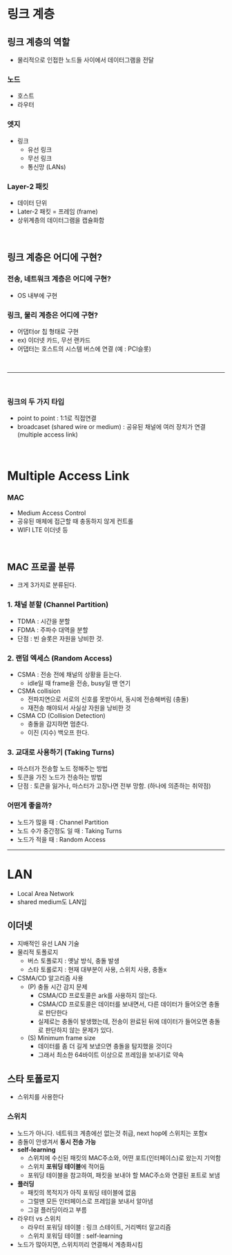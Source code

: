 # 링크 계층
## 링크 계층의 역할
- 물리적으로 인접한 노드들 사이에서 데이터그램을 전달 
### 노드
- 호스트
- 라우터
### 엣지
- 링크
  - 유선 링크
  - 무선 링크
  - 통신망 (LANs)
### Layer-2 패킷
- 데이터 단위
- Later-2 패킷 = 프레임 (frame)
- 상위계층의 데이터그램을 캡슐화함

<br>

## 링크 계층은 어디에 구현?
### 전송, 네트워크 계층은 어디에 구현?
- OS 내부에 구현
### 링크, 물리 계층은 어디에 구현?
- 어댑터or 칩 형태로 구현
- ex) 이더넷 카드, 무선 랜카드
- 어댑터는 호스트의 시스템 버스에 연결 (예 : PCI슬롯)

<br>

---

<br>

### 링크의 두 가지 타입
- point to point : 1:1로 직접연결
- broadcaset (shared wire or medium) : 공유된 채널에 여러 장치가 연결 (multiple access link)
 
<br>

# Multiple Access Link
### MAC
- Medium Access Control
- 공유된 매체에 접근할 때 충동하지 않게 컨트롤
- WIFI LTE 이더넷 등

<br>

## MAC 프로콜 분류
- 크게 3가지로 분류된다.
### 1. 채널 분할 (Channel Partition)
- TDMA : 시간을 분할
- FDMA : 주파수 대역을 분할
- 단점 : 빈 슬롯은 자원을 낭비한 것. 
### 2. 랜덤 엑세스 (Random Access)
- CSMA : 전송 전에 채널의 상황을 듣는다.
  - idle일 때 frame을 전송, busy일 땐 연기
- CSMA collision
  - 전파지연으로 서로의 신호를 못받아서, 동시에 전송해버림 (충돌)
  - 재전송 해야되서 사실상 자원을 낭비한 것
- CSMA CD (Collision Detection)
  - 충돌을 감지하면 멈춘다.
  - 이진 (지수) 백오프 한다.  
### 3. 교대로 사용하기 (Taking Turns)
- 마스터가 전송할 노드 정해주는 방법
- 토큰을 가진 노드가 전송하는 방법
- 단점 : 토큰을 잃거나, 마스터가 고장나면 전부 망함. (하나에 의존하는 취약점)
### 어떤게 좋을까?
- 노드가 많을 때 : Channel Partition
- 노드 수가 중간정도 일 때 : Taking Turns 
- 노드가 적을 때 : Random Access

---

# LAN
- Local Area Network
- shared medium도 LAN임
## 이더넷
- 지배적인 유선 LAN 기술
- 물리적 토폴로지
  - 버스 토폴로지 : 옛날 방식, 충돌 발생
  - 스타 토롤로지 : 현재 대부분이 사용, 스위치 사용, 충돌x
- CSMA/CD 알고리즘 사용
  - (P) 충돌 시간 감지 문제
    - CSMA/CD 프로토콜은 ark를 사용하지 않는다.
    - CSMA/CD 프로토콜은 데이터를 보내면서, 다른 데이터가 들어오면 충돌로 판단한다
    - 실제로는 충돌이 발생했는데, 전송이 완료된 뒤에 데이터가 들어오면 충돌로 판단하지 않는 문제가 있다.
  - (S) Minimum frame size
    - 데이터를 좀 더 길게 보냈으면 충돌을 탐지했을 것이다
    - 그래서 최소한 64바이트 이상으로 프레임을 보내기로 약속
## 스타 토폴로지
- 스위치를 사용한다
### 스위치 
- 노드가 아니다. 네트워크 계층에선 없는것 취급, next hop에 스위치는 포함x
- 충돌이 안생겨서 **동시 전송 가능**
- **self-learning**
  - 스위치에 수신된 패킷의 MAC주소와, 어떤 포트(인터페이스)로 왔는지 기억함
  - 스위치 **포워딩 테이블**에 적어둠
  - 포워딩 테이블을 참고하여, 패킷을 보내야 할 MAC주소와 연결된 포트로 보냄
- **플러딩**
  - 패킷의 목적지가 아직 포워딩 테이블에 없음
  - 그럴땐 모든 인터페이스로 프레임을 보내서 알아냄
  - 그걸 플러딩이라고 부름
- 라우터 vs 스위치 
  - 라우터 포워딩 테이블 : 링크 스테이트, 거리벡터 알고리즘
  - 스위치 포워딩 테이블 : self-learning
- 노드가 많아지면, 스위치끼리 연결해서 계층화시킴
